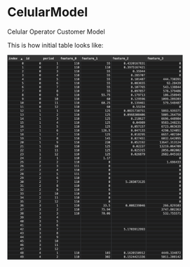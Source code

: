 # CelularModel
 Celular Operator Customer Model
 
 This is how initial table looks like:
 <p align="left">
   <img src="img/tabular_data.png" alt="initial tabular data" width="400"/>
 </p>
